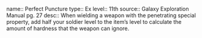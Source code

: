 name:: Perfect Puncture 
type:: Ex
level:: 11th 
source:: Galaxy Exploration Manual pg. 27
desc:: When wielding a weapon with the penetrating special property, add half your soldier level to the item’s level to calculate the amount of hardness that the weapon can ignore.

